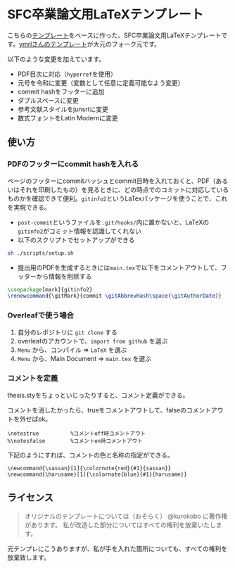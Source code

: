 # SFC卒業論文用LaTeXテンプレート

こちらの[テンプレート](https://github.com/sasn0/thesis-overleaf-template)をベースに作った、SFC卒業論文用LaTeXテンプレートです。[ymrlさんのテンプレート](https://github.com/ymrl/thesis-template)が大元のフォーク元です。

以下のような変更を加えています。

- PDF目次に対応（`hyperref`を使用）
- 元号を令和に変更（変数として任意に定義可能なよう変更）
- commit hashをフッターに追加
- ダブルスペースに変更
- 参考文献スタイルをjunsrtに変更
- 数式フォントをLatin Modernに変更

## 使い方

### PDFのフッターにcommit hashを入れる

ページのフッターにcommitハッシュとcommit日時を入れておくと、PDF（あるいはそれを印刷したもの）を見るときに、どの時点でのコミットに対応しているものかを確認できて便利。`gitinfo2`というLaTexパッケージを使うことで、これを実現できる。

- `post-commit`というファイルを`.git/hooks/`内に置かないと、LaTeXの`gitinfo2`がコミット情報を認識してくれない
- 以下のスクリプトでセットアップができる

```sh
sh ./scripts/setup.sh
```

- 提出用のPDFを生成するときには`main.tex`で以下をコメントアウトして、フッターから情報を削除する

```tex
\usepackage[mark]{gitinfo2}
\renewcommand{\gitMark}{commit \gitAbbrevHash\space(\gitAuthorDate)}
```

### Overleafで使う場合
1. 自分のレポジトリに `git clone` する
2. overleafのアカウントで、`import from github` を選ぶ
3. `Menu` から、コンパイル => `LaTeX` を選ぶ
4. `Menu` から、Main Document => `main.tex` を選ぶ


### コメントを定義
thesis.styをちょっといじったりすると、コメント定義ができる。

コメントを消したかったら、trueをコメントアウトして、falseのコメントアウトを外せばok。
```
\notestrue          %コメントoff時コメントアウト
%\notesfalse        %コメントon時コメントアウト
```

下記のようにすれば、コメントの色と名称の指定ができる。
```
\newcommand{\sassan}[1]{\colornote{red}{#1}{sassan}}
\newcommand{\harusame}[1]{\colornote{blue}{#1}{harusame}}
```

## ライセンス
>オリジナルのテンプレートについては（おそらく） @kurokobo に著作権があります。
>私が改造した部分についてはすべての権利を放棄いたします。

元テンプレにこうありますが、私が手を入れた箇所についても、すべての権利を放棄致します。
